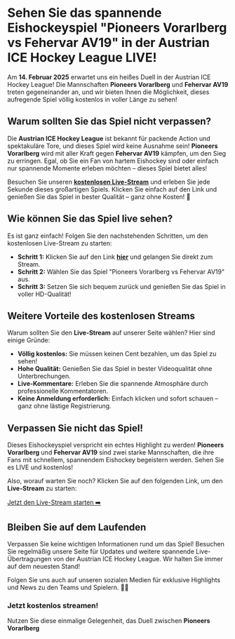 # Sehen Sie das spannende Eishockeyspiel "Pioneers Vorarlberg vs Fehervar AV19" in der Austrian ICE Hockey League LIVE!

Am **14. Februar 2025** erwartet uns ein heißes Duell in der Austrian ICE Hockey League! Die Mannschaften **Pioneers Vorarlberg** und **Fehervar AV19** treten gegeneinander an, und wir bieten Ihnen die Möglichkeit, dieses aufregende Spiel völlig kostenlos in voller Länge zu sehen!

## Warum sollten Sie das Spiel nicht verpassen?

Die **Austrian ICE Hockey League** ist bekannt für packende Action und spektakuläre Tore, und dieses Spiel wird keine Ausnahme sein! **Pioneers Vorarlberg** wird mit aller Kraft gegen **Fehervar AV19** kämpfen, um den Sieg zu erringen. Egal, ob Sie ein Fan von hartem Eishockey sind oder einfach nur spannende Momente erleben möchten – dieses Spiel bietet alles!

Besuchen Sie unseren [**kostenlosen Live-Stream**](https://tinyurl.com/livestreamfreeo?st=Pioneers+Vorarlberg+vs+Fehervar+AV19&si=ghc) und erleben Sie jede Sekunde dieses großartigen Spiels. Klicken Sie einfach auf den Link und genießen Sie das Spiel in bester Qualität – ganz ohne Kosten! 🎥

## Wie können Sie das Spiel live sehen?

Es ist ganz einfach! Folgen Sie den nachstehenden Schritten, um den kostenlosen Live-Stream zu starten:

- **Schritt 1:** Klicken Sie auf den Link [**hier**](https://tinyurl.com/livestreamfreeo?st=Pioneers+Vorarlberg+vs+Fehervar+AV19&si=ghc) und gelangen Sie direkt zum Stream.
- **Schritt 2:** Wählen Sie das Spiel "Pioneers Vorarlberg vs Fehervar AV19" aus.
- **Schritt 3:** Setzen Sie sich bequem zurück und genießen Sie das Spiel in voller HD-Qualität!

## Weitere Vorteile des kostenlosen Streams

Warum sollten Sie den **Live-Stream** auf unserer Seite wählen? Hier sind einige Gründe:

- **Völlig kostenlos:** Sie müssen keinen Cent bezahlen, um das Spiel zu sehen!
- **Hohe Qualität:** Genießen Sie das Spiel in bester Videoqualität ohne Unterbrechungen.
- **Live-Kommentare:** Erleben Sie die spannende Atmosphäre durch professionelle Kommentatoren.
- **Keine Anmeldung erforderlich:** Einfach klicken und sofort schauen – ganz ohne lästige Registrierung.

## Verpassen Sie nicht das Spiel!

Dieses Eishockeyspiel verspricht ein echtes Highlight zu werden! **Pioneers Vorarlberg** und **Fehervar AV19** sind zwei starke Mannschaften, die ihre Fans mit schnellem, spannendem Eishockey begeistern werden. Sehen Sie es LIVE und kostenlos!

Also, worauf warten Sie noch? Klicken Sie auf den folgenden Link, um den **Live-Stream** zu starten:

[Jetzt den Live-Stream starten ➡️](https://tinyurl.com/livestreamfreeo?st=Pioneers+Vorarlberg+vs+Fehervar+AV19&si=ghc)

## Bleiben Sie auf dem Laufenden

Verpassen Sie keine wichtigen Informationen rund um das Spiel! Besuchen Sie regelmäßig unsere Seite für Updates und weitere spannende Live-Übertragungen von der Austrian ICE Hockey League. Wir halten Sie immer auf dem neuesten Stand!

Folgen Sie uns auch auf unseren sozialen Medien für exklusive Highlights und News zu den Teams und Spielern. 🏒🔥

### Jetzt kostenlos streamen!

Nutzen Sie diese einmalige Gelegenheit, das Duell zwischen **Pioneers Vorarlberg**
